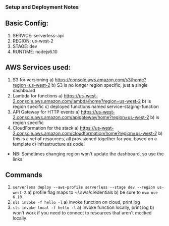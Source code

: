 ### Setup and Deployment Notes

## Basic Config:
1) SERVICE: serverless-api
2) REGION: us-west-2
3) STAGE: dev
4) RUNTIME: nodejs6.10

## AWS Services used:
1) S3 for versioning
  a) https://console.aws.amazon.com/s3/home?region=us-west-2
  b) S3 is no longer region specific, just a single dashboard
2) Lambda for functions
  a) https://us-west-2.console.aws.amazon.com/lambda/home?region=us-west-2
  b) is region specific
  c) deployed functions named service-staging-function
3) API Gateway for HTTP events
  a) https://us-west-2.console.aws.amazon.com/apigateway/home?region=us-west-2
  b) is region specific
4) CloudFormation for the stack
  a) https://us-west-2.console.aws.amazon.com/cloudformation/home?region=us-west-2
  b) this is a set of resources, all provisioned together for you, based on a template
  c) infrastructure as code!

* NB: Sometimes changing region won't update the dashboard, so use the links

## Commands
1) `serverless deploy --aws-profile serverless --stage dev --region us-west-2`
  a) profile flag maps to ~/.aws/credentials
  b) be sure to `nvm use 6.10`
2) `sls invoke -f hello -l`
  a) invoke function on cloud, print log
3) `sls invoke local -f hello -l`
  a) invoke function locally, print log
  b) won't work if you need to connect to resources that aren't mocked locally
